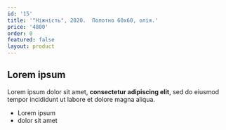```yaml
---
id: '15'
title: '"Ніжність", 2020.  Полотно 60х60, олія.'
price: '4800'
order: 0
featured: false
layout: product
---
```

## Lorem ipsum

Lorem ipsum dolor sit amet, **consectetur adipiscing elit**, sed do eiusmod tempor incididunt ut labore et dolore magna aliqua.

- Lorem ipsum
- dolor sit amet
